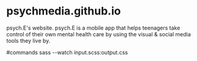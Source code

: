# psychmedia.github.io
psych.E's website. psych.E is a mobile app that helps teenagers take control of their own mental health care by using the visual &amp; social media tools they live by.

#commands
sass --watch input.scss:output.css

